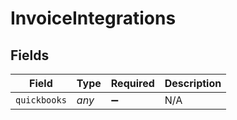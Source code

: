 # InvoiceIntegrations


## Fields

| Field              | Type               | Required           | Description        |
| ------------------ | ------------------ | ------------------ | ------------------ |
| `quickbooks`       | *any*              | :heavy_minus_sign: | N/A                |